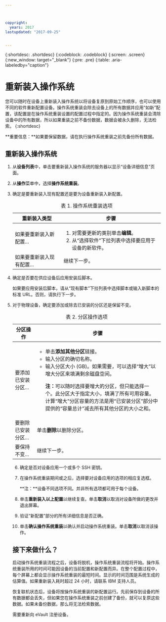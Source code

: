 ```yaml
---



copyright:
  years: 2017
lastupdated: "2017-09-25"


---
```


{:shortdesc: .shortdesc}
{:codeblock: .codeblock}
{:screen: .screen}
{:new_window: target="_blank"}
{:pre: .pre}
{:table: .aria-labeledby="caption"}

#  重新装入操作系统
您可以随时在设备上重新装入操作系统以将设备复原到原始工作顺序，也可以使用不同的软件重新配置设备。操作系统重装会除去设备上的所有数据并应用“如新”配置，该配置是在操作系统重装设置的配置过程中指定的。因为操作系统重装会清除设备中的所有数据，所以如果重装之前不备份数据，数据会被永久删除，无法检索。
{:shortdesc}

**重要信息：**如果要保留数据，请在执行操作系统重装之前先备份所有数据。

## 重新装入操作系统
1. 从**设备列表**中，单击要重新装入操作系统的服务器以显示“设备详细信息”页面。
2. 从**操作**菜单中，选择**操作系统重装**。
3. 确定是要重新装入现有配置还是要为设备重新装入新配置。

   <table>
   <CAPTION>表 1. 操作系统重装选项</CAPTION>
   <THEAD>
   <TR>
   <th>重新装入类型</th>
   <th>步骤</th>
   </TR>
   </THEAD>
   <TBODY>
   <tr>
   <td>如果要重新装入新配置...</td>
   <td>
   <ol>
   <li>对需要更新的类别单击<b>编辑</b>。</li>
   <li>从“选择软件”下拉列表中选择要应用于设备的新软件。</li>
   </ol>
   </td>
   </tr>
   <tr>
   <td>如果要重新装入现有配置...</td>
   <td>继续下一步。</td>
   </tr>
   </TBODY>
   </table>

4. 确定是否要在供应设备后应用安装后脚本。

   如果要应用安装后脚本，请从“现有脚本”下拉列表中选择脚本或输入新脚本的标准 URL。否则，请执行下一步。

5. 对于物理设备，确定要添加或除去已安装的分区还是保留不变。
   
   <table>
   <CAPTION>表 2. 分区操作选项</CAPTION>
   <THEAD>
   <TR>
   <th>分区操作</th>
   <th>步骤</th>
   </TR>
   </THEAD>
   <TBODY>
   <tr>
   <td>要添加已安装分区...</td>
   <td>
   <ul>
   <li>单击<b>添加其他分区</b>链接。</li>
   <li>输入分区的确切名称。</li>
   <li>输入分区大小 (GB)。如果需要，可以选择“增大”以增大分区来填满剩余磁盘空间。
<p><b>注：</b>可以随时选择要增大的分区，但只能选择一个。此分区大于指定大小，填满了所有可用容量。计算“增大”分区容量的方法是用“已安装分区”部分中提供的“容量总计”减去所有其他分区的大小之和。</p>
   </li>
   </ul>
   </td>
   </tr>
   <tr>
   <td>要删除已安装分区...</td>
   <td>单击<b>删除</b>以删除分区。</td>
   </tr>
   <tr>
   <td>要保持不变...</td>
   <td>继续下一步。</td>
   </tr>
   </TBODY>
   </table>
    
6. 确定是否对设备应用一个或多个 SSH 密钥。

7. 在操作系统重装期间或之后，选择要对设备应用的选项的相应复选框。

   **注：**设备不同选项不同。并非所有选项都可用于每个设备。

8. 单击**重新装入以上配置**以继续复查。单击**取消**以取消对设备所做的更改并退出屏幕。

9. 验证“新配置”部分的所有详细信息是否正确。  

10. 单击**确认操作系统重装**以确认并启动操作系统重装。单击**取消**以取消该操作。

## 接下来做什么？
启动操作系统重装流程之后，设备将脱机，操作系统重装流程将开始。操作系统重装所用的时间可能因设备的当前配置和新配置而异。在整个配置过程中，每个屏幕上都会显示操作系统重装的最短时间。显示的时间范围是系统生成的估算值。如果重新装入耗时超过 24 小时，请联系 IBM 支持人员。

恢复联机状态后，设备将按操作系统重装的新配置运行。先前保存到设备的所有数据都会丢失，但如果您在操作系统重装之前创建了备份，就可以复原这些数据。如果未备份数据，那么将无法检索数据。
 
需要重新向 eVault 注册设备。<!--using the folliwng link: ![External link icon](../icons/launch-glyph.svg "External link icon")](https://knowledgelayer.softlayer.com/procedure/how-do-i-re-register-evault){: new_window}.-->
